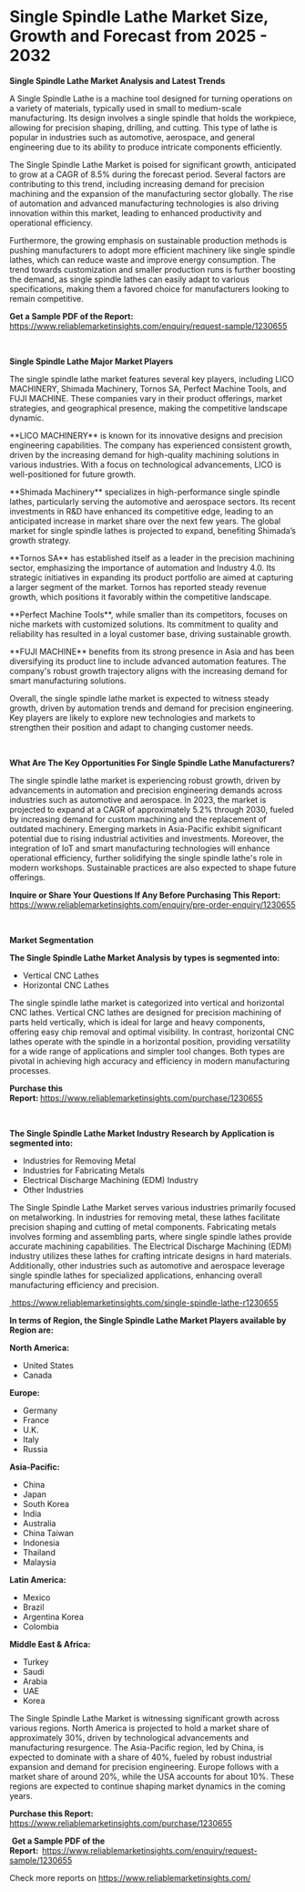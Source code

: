 <p><h1>Single Spindle Lathe Market Size, Growth and Forecast from 2025 - 2032</h1></p><p><strong>Single Spindle Lathe Market Analysis and Latest Trends</strong></p>
<p><p>A Single Spindle Lathe is a machine tool designed for turning operations on a variety of materials, typically used in small to medium-scale manufacturing. Its design involves a single spindle that holds the workpiece, allowing for precision shaping, drilling, and cutting. This type of lathe is popular in industries such as automotive, aerospace, and general engineering due to its ability to produce intricate components efficiently.</p><p>The Single Spindle Lathe Market is poised for significant growth, anticipated to grow at a CAGR of 8.5% during the forecast period. Several factors are contributing to this trend, including increasing demand for precision machining and the expansion of the manufacturing sector globally. The rise of automation and advanced manufacturing technologies is also driving innovation within this market, leading to enhanced productivity and operational efficiency.</p><p>Furthermore, the growing emphasis on sustainable production methods is pushing manufacturers to adopt more efficient machinery like single spindle lathes, which can reduce waste and improve energy consumption. The trend towards customization and smaller production runs is further boosting the demand, as single spindle lathes can easily adapt to various specifications, making them a favored choice for manufacturers looking to remain competitive.</p></p>
<p><strong>Get a Sample PDF of the Report:&nbsp;</strong> <a href="https://www.reliablemarketinsights.com/enquiry/request-sample/1230655?utm_campaign=2456&utm_medium=2&utm_source=Github&utm_content=ia&utm_term=18022025&utm_id=single-spindle-lathe">https://www.reliablemarketinsights.com/enquiry/request-sample/1230655</a></p>
<p>&nbsp;</p>
<p><strong>Single Spindle Lathe Major Market Players</strong></p>
<p><p>The single spindle lathe market features several key players, including LICO MACHINERY, Shimada Machinery, Tornos SA, Perfect Machine Tools, and FUJI MACHINE. These companies vary in their product offerings, market strategies, and geographical presence, making the competitive landscape dynamic.</p><p>**LICO MACHINERY** is known for its innovative designs and precision engineering capabilities. The company has experienced consistent growth, driven by the increasing demand for high-quality machining solutions in various industries. With a focus on technological advancements, LICO is well-positioned for future growth.</p><p>**Shimada Machinery** specializes in high-performance single spindle lathes, particularly serving the automotive and aerospace sectors. Its recent investments in R&D have enhanced its competitive edge, leading to an anticipated increase in market share over the next few years. The global market for single spindle lathes is projected to expand, benefiting Shimada’s growth strategy.</p><p>**Tornos SA** has established itself as a leader in the precision machining sector, emphasizing the importance of automation and Industry 4.0. Its strategic initiatives in expanding its product portfolio are aimed at capturing a larger segment of the market. Tornos has reported steady revenue growth, which positions it favorably within the competitive landscape.</p><p>**Perfect Machine Tools**, while smaller than its competitors, focuses on niche markets with customized solutions. Its commitment to quality and reliability has resulted in a loyal customer base, driving sustainable growth.</p><p>**FUJI MACHINE** benefits from its strong presence in Asia and has been diversifying its product line to include advanced automation features. The company's robust growth trajectory aligns with the increasing demand for smart manufacturing solutions.</p><p>Overall, the single spindle lathe market is expected to witness steady growth, driven by automation trends and demand for precision engineering. Key players are likely to explore new technologies and markets to strengthen their position and adapt to changing customer needs.</p></p>
<p>&nbsp;</p>
<p><strong>What Are The Key Opportunities For Single Spindle Lathe Manufacturers?</strong></p>
<p><p>The single spindle lathe market is experiencing robust growth, driven by advancements in automation and precision engineering demands across industries such as automotive and aerospace. In 2023, the market is projected to expand at a CAGR of approximately 5.2% through 2030, fueled by increasing demand for custom machining and the replacement of outdated machinery. Emerging markets in Asia-Pacific exhibit significant potential due to rising industrial activities and investments. Moreover, the integration of IoT and smart manufacturing technologies will enhance operational efficiency, further solidifying the single spindle lathe's role in modern workshops. Sustainable practices are also expected to shape future offerings.</p></p>
<p><strong>Inquire or Share Your Questions If Any Before Purchasing This Report:</strong> <a href="https://www.reliablemarketinsights.com/enquiry/pre-order-enquiry/1230655?utm_campaign=2456&utm_medium=2&utm_source=Github&utm_content=ia&utm_term=18022025&utm_id=single-spindle-lathe">https://www.reliablemarketinsights.com/enquiry/pre-order-enquiry/1230655</a></p>
<p>&nbsp;</p>
<p><strong>Market Segmentation</strong></p>
<p><strong>The Single Spindle Lathe Market Analysis by types is segmented into:</strong></p>
<p><ul><li>Vertical CNC Lathes</li><li>Horizontal CNC Lathes</li></ul></p>
<p><p>The single spindle lathe market is categorized into vertical and horizontal CNC lathes. Vertical CNC lathes are designed for precision machining of parts held vertically, which is ideal for large and heavy components, offering easy chip removal and optimal visibility. In contrast, horizontal CNC lathes operate with the spindle in a horizontal position, providing versatility for a wide range of applications and simpler tool changes. Both types are pivotal in achieving high accuracy and efficiency in modern manufacturing processes.</p></p>
<p><strong>Purchase this Report:&nbsp;</strong><a href="https://www.reliablemarketinsights.com/purchase/1230655?utm_campaign=2456&utm_medium=2&utm_source=Github&utm_content=ia&utm_term=18022025&utm_id=single-spindle-lathe">https://www.reliablemarketinsights.com/purchase/1230655</a></p>
<p>&nbsp;</p>
<p><strong>The Single Spindle Lathe Market Industry Research by Application is segmented into:</strong></p>
<p><ul><li>Industries for Removing Metal</li><li>Industries for Fabricating Metals</li><li>Electrical Discharge Machining (EDM) Industry</li><li>Other Industries</li></ul></p>
<p><p>The Single Spindle Lathe Market serves various industries primarily focused on metalworking. In industries for removing metal, these lathes facilitate precision shaping and cutting of metal components. Fabricating metals involves forming and assembling parts, where single spindle lathes provide accurate machining capabilities. The Electrical Discharge Machining (EDM) industry utilizes these lathes for crafting intricate designs in hard materials. Additionally, other industries such as automotive and aerospace leverage single spindle lathes for specialized applications, enhancing overall manufacturing efficiency and precision.</p></p>
<p><a href="https://www.reliablemarketinsights.com/single-spindle-lathe-r1230655?utm_campaign=2456&utm_medium=2&utm_source=Github&utm_content=ia&utm_term=18022025&utm_id=single-spindle-lathe">&nbsp;https://www.reliablemarketinsights.com/single-spindle-lathe-r1230655</a></p>
<p><strong>In terms of Region, the Single Spindle Lathe Market Players available by Region are:</strong></p>
<p>
    <p> <strong> North America: </strong>
        <ul>
            <li>United States</li>
            <li>Canada</li>
        </ul>
        </p> 
    <p> <strong> Europe: </strong>
        <ul>
            <li>Germany</li>
            <li>France</li>
            <li>U.K.</li>
            <li>Italy</li>
            <li>Russia</li>
        </ul>
        </p> 
    <p> <strong> Asia-Pacific: </strong>
        <ul>
            <li>China</li>
            <li>Japan</li>
            <li>South Korea</li>
            <li>India</li>
            <li>Australia</li>
            <li>China Taiwan</li>
            <li>Indonesia</li>
            <li>Thailand</li>
            <li>Malaysia</li>
        </ul>
        </p> 
    <p> <strong> Latin America: </strong>
        <ul>
            <li>Mexico</li>
            <li>Brazil</li>
            <li>Argentina Korea</li>
            <li>Colombia</li>
        </ul>
        </p> 
    <p> <strong> Middle East & Africa: </strong>
        <ul>
            <li>Turkey</li>
            <li>Saudi</li>
            <li>Arabia</li>
            <li>UAE</li>
            <li>Korea</li>
        </ul>
    </p>
    </p>
<p><p>The Single Spindle Lathe Market is witnessing significant growth across various regions. North America is projected to hold a market share of approximately 30%, driven by technological advancements and manufacturing resurgence. The Asia-Pacific region, led by China, is expected to dominate with a share of 40%, fueled by robust industrial expansion and demand for precision engineering. Europe follows with a market share of around 20%, while the USA accounts for about 10%. These regions are expected to continue shaping market dynamics in the coming years.</p></p>
<p><strong>Purchase this Report: </strong><a href="https://www.reliablemarketinsights.com/purchase/1230655?utm_campaign=2456&utm_medium=2&utm_source=Github&utm_content=ia&utm_term=18022025&utm_id=single-spindle-lathe">https://www.reliablemarketinsights.com/purchase/1230655</a></p>
<p>&nbsp;<strong>Get a Sample PDF of the Report:&nbsp;&nbsp;</strong><a href="https://www.reliablemarketinsights.com/enquiry/request-sample/1230655?utm_campaign=2456&utm_medium=2&utm_source=Github&utm_content=ia&utm_term=18022025&utm_id=single-spindle-lathe">https://www.reliablemarketinsights.com/enquiry/request-sample/1230655</a></p>
<p><strong></strong></p>
<p>Check more reports on <a href="https://www.reliablemarketinsights.com/?utm_campaign=2456&utm_medium=2&utm_source=Github&utm_content=ia&utm_term=18022025&utm_id=single-spindle-lathe">https://www.reliablemarketinsights.com/</a></p>